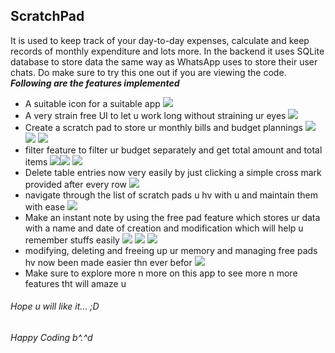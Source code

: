 ## ScratchPad
It is used to keep track of your day-to-day expenses, calculate and keep records of monthly expenditure and lots more. In the backend it uses SQLite database to store data the same way as WhatsApp uses to store their user chats. Do make sure to try this one out if you are viewing the code.
***Following are the features implemented***

 - A suitable icon for a suitable app ![](output/output11.png)
 - A very strain free UI to let u work long without straining ur eyes ![](output/output2.png)
 - Create a scratch pad to store ur monthly bills and budget plannings ![](output/output12.png) ![](output/output13.png) ![](output/output14.png)
 - filter feature to filter ur budget separately and get total amount and total items ![](output/output1.png)![](output/output3.png) ![](output/output4.png)
 - Delete table entries now very easily by just clicking a simple cross mark provided after every row ![](output/output5.png)
 - navigate through the list of scratch pads u hv with u and maintain them with ease ![](output/output7.png)
 - Make an instant note by using the free pad feature which stores ur data with a name and date of creation and modification which will help u remember stuffs easily
 ![](output/output10.png) ![](output/output6.png) ![](output/output8.png)
 - modifying, deleting and freeing up ur memory and managing free pads hv now been made easier thn ever befor
 ![](output/output9.png) 
 - Make sure to explore more n more on this app to see more n more features tht will amaze u
 
######  Hope u will like it... ;D
######  Happy Coding b^.^d
